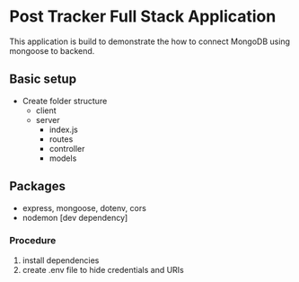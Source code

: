 # Post Tracker Full Stack Application

This application is build to demonstrate the how to connect MongoDB using mongoose to backend.

## Basic setup

- Create folder structure
  - client
  - server
    - index.js
    - routes
    - controller
    - models

## Packages

- express, mongoose, dotenv, cors
- nodemon [dev dependency]

### Procedure

1. install dependencies
2. create .env file to hide credentials and URIs

